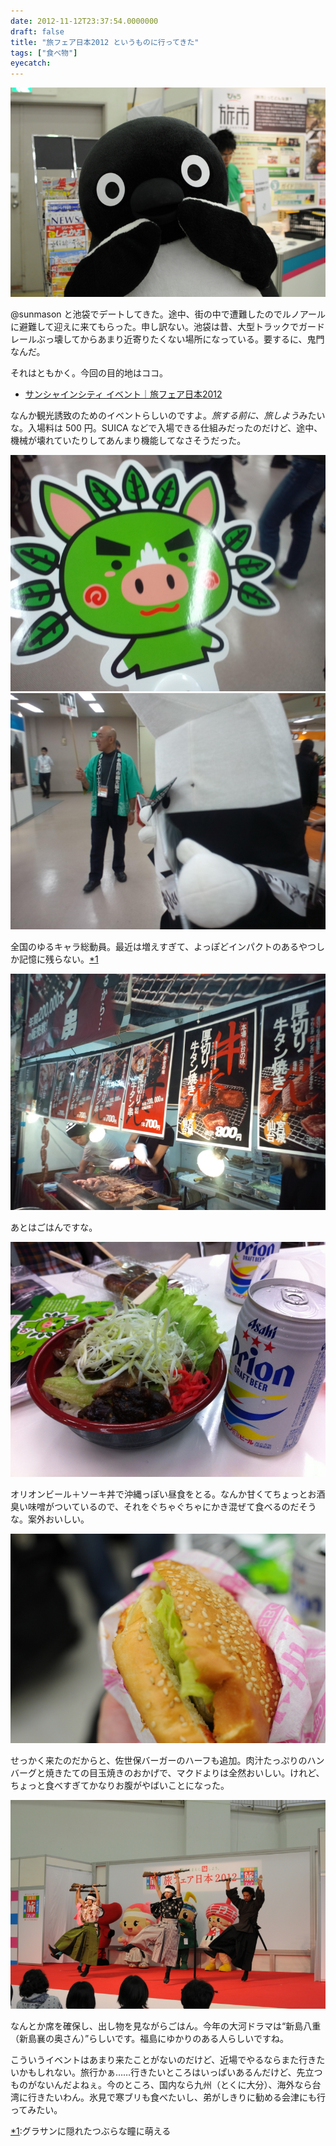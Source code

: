 ```yaml
---
date: 2012-11-12T23:37:54.0000000
draft: false
title: "旅フェア日本2012 というものに行ってきた"
tags: ["食べ物"]
eyecatch: 
---
```

<p><img src="20121111150757.jpg" alt="f:id:daruyanagi:20121111150757j:plain" title="f:id:daruyanagi:20121111150757j:plain" class="hatena-fotolife"></p><p>@sunmason と池袋でデートしてきた。途中、街の中で遭難したのでルノアールに避難して迎えに来てもらった。申し訳ない。池袋は昔、大型トラックでガードレールぶっ壊してからあまり近寄りたくない場所になっている。要するに、鬼門なんだ。</p><p>それはともかく。今回の目的地はココ。</p>

<ul>
<li><a href="http://www.sunshinecity.co.jp/sunshine/event/e1541.html">&#x30B5;&#x30F3;&#x30B7;&#x30E3;&#x30A4;&#x30F3;&#x30B7;&#x30C6;&#x30A3; &#x30A4;&#x30D9;&#x30F3;&#x30C8;&#xFF5C;&#x65C5;&#x30D5;&#x30A7;&#x30A2;&#x65E5;&#x672C;2012</a></li>
</ul><p>なんか観光誘致のためのイベントらしいのですよ。<i>旅する前に、旅しよう</i>みたいな。入場料は 500 円。SUICA などで入場できる仕組みだったのだけど、途中、機械が壊れていたりしてあんまり機能してなさそうだった。</p><p><img src="20121111135423.jpg" alt="f:id:daruyanagi:20121111135423j:plain" title="f:id:daruyanagi:20121111135423j:plain" class="hatena-fotolife"><img src="20121111140810.jpg" alt="f:id:daruyanagi:20121111140810j:plain" title="f:id:daruyanagi:20121111140810j:plain" class="hatena-fotolife"></p><p>全国のゆるキャラ総動員。最近は増えすぎて、よっぽどインパクトのあるやつしか記憶に残らない。<a href="#f1" name="fn1" title="グラサンに隠れたつぶらな瞳に萌える">*1</a></p><p><img src="20121111142010.jpg" alt="f:id:daruyanagi:20121111142010j:plain" title="f:id:daruyanagi:20121111142010j:plain" class="hatena-fotolife"></p><p>あとはごはんですな。</p><p><img src="20121111142908.jpg" alt="f:id:daruyanagi:20121111142908j:plain" title="f:id:daruyanagi:20121111142908j:plain" class="hatena-fotolife"></p><p>オリオンビール＋ソーキ丼で沖縄っぽい昼食をとる。なんか甘くてちょっとお酒臭い味噌がついているので、それをぐちゃぐちゃにかき混ぜて食べるのだそうな。案外おいしい。</p><p><img src="20121111145216.jpg" alt="f:id:daruyanagi:20121111145216j:plain" title="f:id:daruyanagi:20121111145216j:plain" class="hatena-fotolife"></p><p>せっかく来たのだからと、佐世保バーガーのハーフも追加。肉汁たっぷりのハンバーグと焼きたての目玉焼きのおかげで、マクドよりは全然おいしい。けれど、ちょっと食べすぎてかなりお腹がやばいことになった。</p><p><img src="20121111143713.jpg" alt="f:id:daruyanagi:20121111143713j:plain" title="f:id:daruyanagi:20121111143713j:plain" class="hatena-fotolife"></p><p>なんとか席を確保し、出し物を見ながらごはん。今年の大河ドラマは“新島八重（新島襄の奥さん）”らしいです。福島にゆかりのある人らしいですね。</p><p>こういうイベントはあまり来たことがないのだけど、近場でやるならまた行きたいかもしれない。旅行かぁ……行きたいところはいっぱいあるんだけど、先立つものがないんだよねぇ。今のところ、国内なら九州（とくに大分）、海外なら台湾に行きたいわん。氷見で寒ブリも食べたいし、弟がしきりに勧める会津にも行ってみたい。</p>
<div class="footnote">
<p class="footnote"><a href="#fn1" name="f1" class="footnote-number">*1</a><span class="footnote-delimiter">:</span><span class="footnote-text">グラサンに隠れたつぶらな瞳に萌える</span></p>
</div>